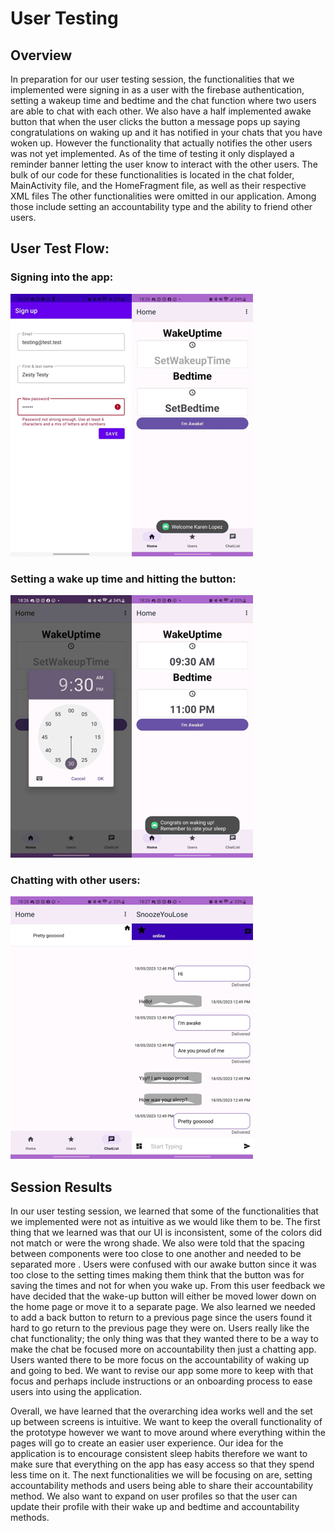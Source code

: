 # User Testing

## Overview  

In preparation for our user testing session, the functionalities that we implemented were signing in as a user with the firebase authentication, setting a wakeup time and bedtime and the chat function where two users are able to chat with each other. We also have a half implemented awake button that when the user clicks the button a message pops up saying congratulations on waking up and it has notified in your chats that you have woken up. However the functionality that actually notifies the other users was not yet implemented. As of the time of testing it only displayed a reminder banner letting the user know to interact with the other users.
The bulk of our code for these functionalities is located in the chat folder, MainActivity file, and the HomeFragment file, as well as their respective XML files The other functionalities were omitted in our application. Among those include setting an accountability type and the ability to friend other users.

## User Test Flow:

### Signing into the app:

![sign in](images/user_test_1.png)![welcome](images/user_test_2.png)

### Setting a wake up time and hitting the button:

![clock](images/user_test_3.png)![I'm awake](images/user_test_6.png)

### Chatting with other users:

![sign in](images/user_test_4.png)![welcome](images/user_test_5.png)

## Session Results

In our user testing session, we learned that some of the functionalities that we implemented were not as intuitive as we would like them to be. The first thing that we learned was that our UI is inconsistent, some of the colors did not match or were the wrong shade. We also were told that the spacing between components were too close to one another and needed to be separated more . Users were confused with our awake button since it was too close to the setting times making them think that the button was for saving the times and not for when you wake up. From this user feedback we have decided that the wake-up button will either be moved lower down on the home page or move it to a separate page. We also learned we needed to add a back button to return to a previous page since the users found it hard to go return to the previous page they were on. Users really like the chat functionality; the only thing was that they wanted there to be a way to make the chat be focused more on accountability then just a chatting app. Users wanted there to be more focus on the accountability of waking up and going to bed. We want to revise our app some more to keep with that focus and perhaps include instructions or an onboarding process to ease users into using the application. 

Overall, we have learned that the overarching idea works well and the set up between screens is intuitive. We want to keep the overall functionality of the prototype however we want to move around where everything within the pages will go to create an easier user experience. Our idea for the application is to encourage consistent sleep habits therefore we want to make sure that everything on the app has easy access so that they spend less time on it. 
The next functionalities we will be focusing on are, setting accountability methods and users being able to share their accountability method. We also want to expand on user profiles so that the user can update their profile with their wake up and bedtime and accountability methods. 

